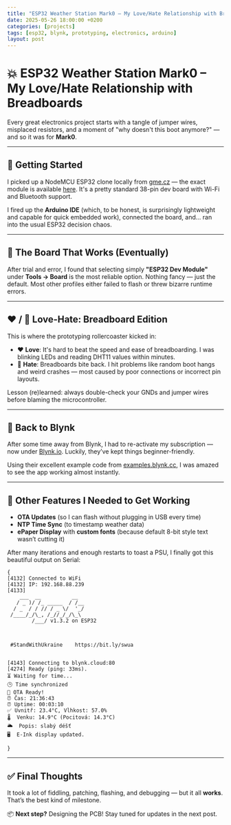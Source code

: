 ```yaml
---
title: "ESP32 Weather Station Mark0 – My Love/Hate Relationship with Breadboards"
date: 2025-05-26 18:00:00 +0200
categories: [projects]
tags: [esp32, blynk, prototyping, electronics, arduino]
layout: post
---
```


# 💥 ESP32 Weather Station Mark0 – My Love/Hate Relationship with Breadboards

Every great electronics project starts with a tangle of jumper wires, misplaced resistors, and a moment of "why doesn't this boot anymore?" — and so it was for **Mark0**.

---

## 🛒 Getting Started

I picked up a NodeMCU ESP32 clone locally from [gme.cz](https://www.gme.cz) — the exact module is available [here](https://www.neven.cz/p/esp-wroom-32-esp32-esp-32s-2-4ghz-vyvojarska-deska-s-wifi-a-bt-38pin). It's a pretty standard 38-pin dev board with Wi-Fi and Bluetooth support.

I fired up the **Arduino IDE** (which, to be honest, is surprisingly lightweight and capable for quick embedded work), connected the board, and… ran into the usual ESP32 decision chaos.

---

## 🤖 The Board That Works (Eventually)

After trial and error, I found that selecting simply **"ESP32 Dev Module"** under **Tools → Board** is the most reliable option. Nothing fancy — just the default. Most other profiles either failed to flash or threw bizarre runtime errors.

---

## ❤️ / 💢 Love-Hate: Breadboard Edition

This is where the prototyping rollercoaster kicked in:

- ❤️ **Love**: It's hard to beat the speed and ease of breadboarding. I was blinking LEDs and reading DHT11 values within minutes.
- 💢 **Hate**: Breadboards bite back. I hit problems like random boot hangs and weird crashes — most caused by poor connections or incorrect pin layouts.

Lesson (re)learned: always double-check your GNDs and jumper wires before blaming the microcontroller.

---

## 🔄 Back to Blynk

After some time away from Blynk, I had to re-activate my subscription — now under [Blynk.io](https://blynk.io). Luckily, they’ve kept things beginner-friendly.

Using their excellent example code from [examples.blynk.cc](https://examples.blynk.cc/?board=ESP32&shield=ESP32%20WiFi&example=More%2FDHT11), I was amazed to see the app working almost instantly.

---

## 🧠 Other Features I Needed to Get Working

- **OTA Updates** (so I can flash without plugging in USB every time)
- **NTP Time Sync** (to timestamp weather data)
- **ePaper Display** with **custom fonts** (because default 8-bit style text wasn’t cutting it)

After many iterations and enough restarts to toast a PSU, I finally got this beautiful output on Serial:

```
{
[4132] Connected to WiFi
[4132] IP: 192.168.88.239
[4133] 
    ___  __          __
   / _ )/ /_ _____  / /__
  / _  / / // / _ \/  '_/
 /____/_/\_, /_//_/_/\_\
        /___/ v1.3.2 on ESP32



 #StandWithUkraine    https://bit.ly/swua


[4143] Connecting to blynk.cloud:80
[4274] Ready (ping: 33ms).
⏳ Waiting for time...
🕒 Time synchronized
🔄 OTA Ready!
⏰ Čas: 21:36:43
⏰ Uptime: 00:03:10
✅ Uvnitř: 23.4°C, Vlhkost: 57.0%
🌡️  Venku: 14.9°C (Pocitová: 14.3°C)
🌥️  Popis: slabý déšť
🖥️  E-Ink display updated.

}
```
---

## ✅ Final Thoughts

It took a lot of fiddling, patching, flashing, and debugging — but it all **works**. That’s the best kind of milestone.

📦 **Next step?** Designing the PCB! Stay tuned for updates in the next post.

